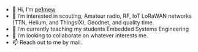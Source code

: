 - 👋 Hi, I’m [pe1mew](http://pe1mew.nl)
- 👀 I’m interested in scouting, Amateur radio, RF, IoT LoRaWAN networks (TTN, Helium, and ThingsIX), Geodnet, and quality time.
- 🌱 I’m currently teaching my students Embedded Systems Engineering
- 💞️ I’m looking to collaborate on whatever interests me.
- 📫 Reach out to me by mail.
  
<!---
pe1mew/pe1mew is a ✨ special ✨ repository because its `README.md` (this file) appears on your GitHub profile.
You can click the Preview link to take a look at your changes.
--->
